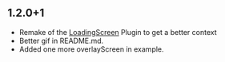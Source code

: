 ## 1.2.0+1

* Remake of the [LoadingScreen](https://pub.dev/packages/loading_screen) Plugin to get a better context
* Better gif in README.md.
* Added one more overlayScreen in example.
